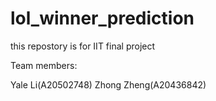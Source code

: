 # lol_winner_prediction
this repostory is for IIT final project

Team members:

Yale Li(A20502748)
Zhong Zheng(A20436842)

